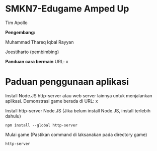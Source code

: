 # SMKN7-Edugame Amped Up
Tim Apollo

**Pengembang:**


Muhammad Thareq Iqbal Rayyan

Joestiharto (pembimbing)

**Panduan cara bermain**
URL: x

# Paduan penggunaan aplikasi
Install Node.JS http-server atau web server lainnya untuk menjalankan aplikasi. 
Demonstrasi game berada di URL: x

Install http-server Node.JS (Jika belum install Node.JS, install terlebih dahulu)
```
npm install --global http-server
```

Mulai game (Pastikan command di laksanakan pada directory game)
```
http-server 
```

